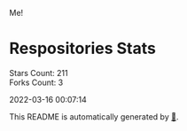 Me!

# Respositories Stats
Stars Count: 211  
Forks Count: 3

2022-03-16 00:07:14  

This README is automatically generated by [🐰](https://github.com/rnitta/rnitta).
